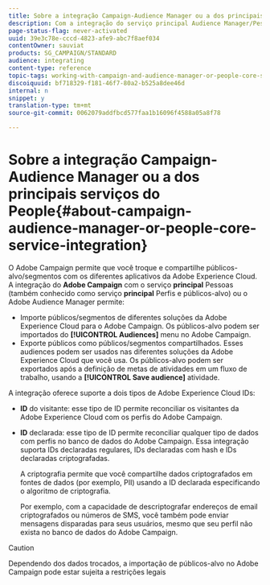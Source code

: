 ```yaml
---
title: Sobre a integração Campaign-Audience Manager ou a dos principais serviços do People
description: Com a integração do serviço principal Audience Manager/Pessoas, você pode compartilhar públicos-alvo ou segmentos em diferentes soluções da Adobe Experience Cloud.
page-status-flag: never-activated
uuid: 39e3c78e-cccd-4823-afe9-abc7f8aef034
contentOwner: sauviat
products: SG_CAMPAIGN/STANDARD
audience: integrating
content-type: reference
topic-tags: working-with-campaign-and-audience-manager-or-people-core-service
discoiquuid: bf718329-f181-46f7-80a2-b525a8dee46d
internal: n
snippet: y
translation-type: tm+mt
source-git-commit: 0062079addfbcd577faa1b16096f4588a05a8f78

---
```



# Sobre a integração Campaign-Audience Manager ou a dos principais serviços do People{#about-campaign-audience-manager-or-people-core-service-integration}

O Adobe Campaign permite que você troque e compartilhe públicos-alvo/segmentos com os diferentes aplicativos da Adobe Experience Cloud. A integração do **Adobe Campaign** com o serviço **principal** Pessoas (também conhecido como serviço **principal** Perfis e públicos-alvo) ou o Adobe Audience Manager permite:

* Importe públicos/segmentos de diferentes soluções da Adobe Experience Cloud para o Adobe Campaign. Os públicos-alvo podem ser importados do **[!UICONTROL Audiences]** menu no Adobe Campaign.
* Exporte públicos como públicos/segmentos compartilhados. Esses audiences podem ser usados nas 
								diferentes soluções da Adobe Experience Cloud que você usa. Os públicos-alvo podem ser exportados após a definição de metas de atividades em um fluxo de trabalho, usando a **[!UICONTROL Save audience]** atividade.

A integração oferece suporte a dois tipos de Adobe Experience Cloud IDs:

* **ID** do visitante: esse tipo de ID permite reconciliar os visitantes da Adobe Experience Cloud com os perfis do Adobe Campaign.
* **ID** declarada: esse tipo de ID permite reconciliar qualquer tipo de dados com perfis no banco de dados do Adobe Campaign. Essa integração suporta IDs declaradas regulares, IDs declaradas com hash e IDs declaradas criptografadas.

   A criptografia permite que você compartilhe dados criptografados em fontes de dados (por exemplo, PII) usando a ID declarada especificando o algoritmo de criptografia.

   Por exemplo, com a capacidade de descriptografar endereços de email criptografados ou números de SMS, você também pode enviar mensagens disparadas para seus usuários, mesmo que seu perfil não exista no banco de dados do Adobe Campaign.

>[!CAUTION]
>
>Dependendo dos dados trocados, a importação de públicos-alvo no Adobe Campaign pode estar sujeita a restrições legais


